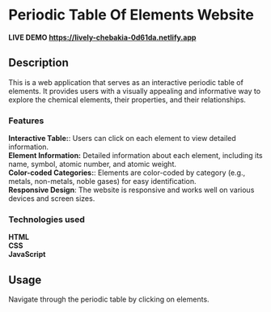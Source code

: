 # Periodic Table Of Elements Website

**LIVE DEMO https://lively-chebakia-0d61da.netlify.app**

## Description

This is a web application that serves as an interactive periodic table of elements. It provides users with a visually appealing and informative way to explore the chemical elements, their properties, and their relationships.

### Features

**Interactive Table:**: Users can click on each element to view detailed information. <br/>
**Element Information:** Detailed information about each element, including its name, symbol, atomic number, and atomic weight. <br/>
**Color-coded Categories:**: Elements are color-coded by category (e.g., metals, non-metals, noble gases) for easy identification. <br/>
**Responsive Design**: The website is responsive and works well on various devices and screen sizes. <br/>

### Technologies used

**HTML** <br/>
**CSS** <br/>
**JavaScript** <br/>

## Usage

Navigate through the periodic table by clicking on elements.
